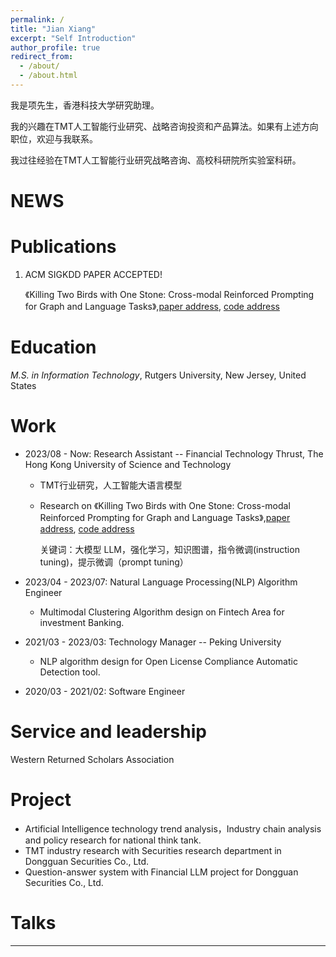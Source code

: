 ```yaml
---
permalink: /
title: "Jian Xiang"
excerpt: "Self Introduction"
author_profile: true
redirect_from: 
  - /about/
  - /about.html
---
```


我是项先生，香港科技大学研究助理。

我的兴趣在TMT人工智能行业研究、战略咨询投资和产品算法。如果有上述方向职位，欢迎与我联系。

我过往经验在TMT人工智能行业研究战略咨询、高校科研院所实验室科研。

 
NEWS
======

Publications 
======
1. ACM SIGKDD PAPER ACCEPTED!
   
   《Killing Two Birds with One Stone: Cross-modal Reinforced Prompting for Graph and Language Tasks》,[paper address](https://dl.acm.org/doi/10.1145/3637528.3671742), [code address](https://github.com/JohnJiang12138/CMRP)


Education 
======
*M.S. in Information Technology*, Rutgers University, New Jersey, United States

Work
======
* 2023/08 - Now: Research Assistant -- Financial Technology Thrust, The Hong Kong University of Science and Technology
  * TMT行业研究，人工智能大语言模型 
    
  * Research on 《Killing Two Birds with One Stone: Cross-modal Reinforced Prompting for Graph and Language Tasks》,[paper address](https://dl.acm.org/doi/10.1145/3637528.3671742), [code address](https://github.com/JohnJiang12138/CMRP)
    
    关键词：大模型 LLM，强化学习，知识图谱，指令微调(instruction tuning)，提示微调（prompt tuning）

* 2023/04 - 2023/07: Natural Language Processing(NLP) Algorithm Engineer 
  * Multimodal Clustering Algorithm design on Fintech Area for investment Banking.
  
* 2021/03 - 2023/03: Technology Manager -- Peking University
  * NLP algorithm design for Open License Compliance Automatic Detection tool.

* 2020/03 - 2021/02: Software Engineer 

Service and leadership
======
Western Returned Scholars Association

Project
======
* Artificial Intelligence technology trend analysis，Industry chain analysis and policy research for national think tank.
* TMT industry research with Securities research department in Dongguan Securities Co., Ltd.
* Question-answer system with Financial LLM project for Dongguan Securities Co., Ltd.


Talks
======


------
